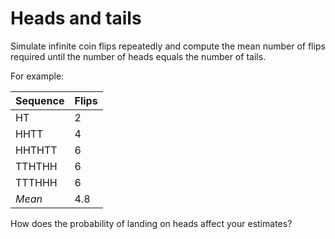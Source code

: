 # Heads and tails

Simulate infinite coin flips repeatedly and compute the mean number of flips required until the number of heads equals the number of tails.

For example:

| **Sequence** | **Flips** |
|--------------|-----------|
| HT           | 2         |
| HHTT         | 4         |
| HHTHTT       | 6         |
| TTHTHH       | 6         |
| TTTHHH       | 6         |
| *Mean*       | 4.8       |

How does the probability of landing on heads affect your estimates?
